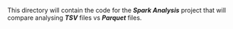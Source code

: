 This directory will contain the code for the ***Spark Analysis*** project that will compare analysing ***TSV*** files vs ***Parquet*** files.
